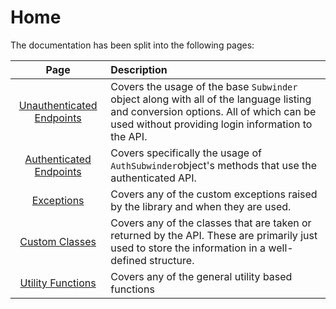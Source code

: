 # Home

The documentation has been split into the following pages:

| Page | Description |
| :---: | :--- |
| [Unauthenticated Endpoints](Unauthenticated-Endpoints.md) | Covers the usage of the base `Subwinder` object along with all of the language listing and conversion options. All of which can be used without providing login information to the API. |
| [Authenticated Endpoints](Authenticated-Endpoints.md) | Covers specifically the usage of `AuthSubwinder`object's methods that use the authenticated API. |
| [Exceptions](Exceptions.md) | Covers any of the custom exceptions raised by the library and when they are used. |
| [Custom Classes](Custom-Classes.md) |  Covers any of the classes that are taken or returned by the API. These are primarily just used to store the information in a well-defined structure. |
| [Utility Functions](Utility-Functions.md) | Covers any of the general utility based functions |
